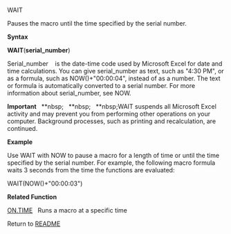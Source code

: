 WAIT

Pauses the macro until the time specified by the serial number.

**Syntax**

**WAIT**(**serial\_number**)

Serial\_number&nbsp;&nbsp;&nbsp;&nbsp;is the date-time code used by
Microsoft Excel for date and time calculations. You can give
serial\_number as text, such as "4:30 PM", or as a formula, such as
NOW()+"00:00:04", instead of as a number. The text or formula is
automatically converted to a serial number. For more information about
serial\_number, see NOW.

**Important**&nbsp;&nbsp;&nbsp;**nbsp;&nbsp;&nbsp;&nbsp;**nbsp;&nbsp;&nbsp;&nbsp;**nbsp;WAIT suspends all Microsoft Excel
activity and may prevent you from performing other operations on your
computer. Background processes, such as printing and recalculation, are
continued.

**Example**

Use WAIT with NOW to pause a macro for a length of time or until the
time specified by the serial number. For example, the following macro
formula waits 3 seconds from the time the functions are evaluated:

WAIT(NOW()+"00:00:03")

**Related Function**

[ON.TIME](ON.TIME.md)&nbsp;&nbsp;&nbsp;Runs a macro at a specific time



Return to [README](README.md)

